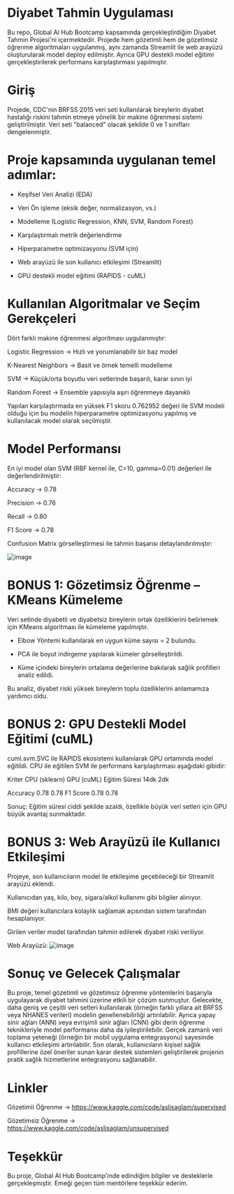 # Diyabet Tahmin Uygulaması

Bu repo, Global AI Hub Bootcamp kapsamında gerçekleştirdiğim Diyabet Tahmin Projesi'ni içermektedir. Projede hem gözetimli hem de gözetimsiz öğrenme algoritmaları uygulanmış, aynı zamanda Streamlit ile web arayüzü oluşturularak model deploy edilmiştir. Ayrıca GPU destekli model eğitimi gerçekleştirilerek performans karşılaştırması yapılmıştır.

 # Giriş

Projede, CDC'nin BRFSS 2015 veri seti kullanılarak bireylerin diyabet hastalığı riskini tahmin etmeye yönelik bir makine öğrenmesi sistemi geliştirilmiştir. Veri seti "balanced" olacak şekilde 0 ve 1 sınıfları dengelenmiştir.

# Proje kapsamında uygulanan temel adımlar:

- Keşifsel Veri Analizi (EDA)

- Veri Ön işleme (eksik değer, normalizasyon, vs.)

- Modelleme (Logistic Regression, KNN, SVM, Random Forest)

- Karşılaştırmalı metrik değerlendirme

- Hiperparametre optimizasyonu (SVM için)

- Web arayüzü ile son kullanıcı etkileşimi (Streamlit)

- GPU destekli model eğitimi (RAPIDS - cuML)


# Kullanılan Algoritmalar ve Seçim Gerekçeleri

Dört farklı makine öğrenmesi algoritması uygulanmıştır:

Logistic Regression -> Hızlı ve yorumlanabilir bir baz model

K-Nearest Neighbors -> Basit ve örnek temelli modelleme

SVM                 -> Küçük/orta boyutlu veri setlerinde başarılı, karar sınırı iyi

Random Forest       -> Ensemble yapısıyla aşırı öğrenmeye dayanıklı

Yapılan karşılaştırmada en yüksek F1 skoru 0.762952 değeri ile SVM modeli olduğu için bu modelin hiperparametre optimizasyonu yapılmış ve kullanılacak model olarak seçilmiştir.

# Model Performansı

En iyi model olan SVM (RBF kernel ile, C=10, gamma=0.01) değerleri ile değerlendirilmiştir:


Accuracy  -> 0.78

Precision -> 0.76

Recall    -> 0.80

F1 Score  -> 0.78

Confusion Matrix görselleştirmesi ile tahmin başarısı detaylandırılmıştır:

![image](https://github.com/user-attachments/assets/004a7037-5e33-4742-9601-40d861a1410c)


# BONUS 1: Gözetimsiz Öğrenme – KMeans Kümeleme

Veri setinde diyabetli ve diyabetsiz bireylerin ortak özelliklerini belirlemek için KMeans algoritması ile kümeleme yapılmıştır.

- Elbow Yöntemi kullanılarak en uygun küme sayısı = 2 bulundu.

- PCA ile boyut indirgeme yapılarak kümeler görselleştirildi.

- Küme içindeki bireylerin ortalama değerlerine bakılarak sağlık profilleri analiz edildi.

Bu analiz, diyabet riski yüksek bireylerin toplu özelliklerini anlamamıza yardımcı oldu.

# BONUS 2: GPU Destekli Model Eğitimi (cuML)

cuml.svm.SVC ile RAPIDS ekosistemi kullanılarak GPU ortamında model eğitildi. CPU ile eğitilen SVM ile performans karşılaştırması aşağıdaki gibidir:

Kriter               CPU (sklearn)              GPU (cuML)
Eğitim Süresi        14dk                         2dk

Accuracy             0.78                         0.78
F1 Score             0.78                         0.78

Sonuç: Eğitim süresi ciddi şekilde azaldı, özellikle büyük veri setleri için GPU büyük avantaj sunmaktadır.

# BONUS 3: Web Arayüzü ile Kullanıcı Etkileşimi

Projeye, son kullanıcıların model ile etkileşime geçebileceği bir Streamlit arayüzü eklendi.

Kullanıcıdan yaş, kilo, boy, sigara/alkol kullanımı gibi bilgiler alınıyor.

BMI değeri kullancılara kolaylık sağlamak açısından sistem tarafından hesaplanıyor.

Girilen veriler model tarafından tahmin edilerek diyabet riski veriliyor.

Web Arayüzü:
![image](https://github.com/user-attachments/assets/43378f07-ad9a-4ce5-b69a-3eedcf766835)



# Sonuç ve Gelecek Çalışmalar

Bu proje, temel gözetimli ve gözetimsiz öğrenme yöntemlerini başarıyla uygulayarak diyabet tahmini üzerine etkili bir çözüm sunmuştur. Gelecekte, daha geniş ve çeşitli veri setleri kullanılarak (örneğin farklı yıllara ait BRFSS veya NHANES verileri) modelin genellenebilirliği artırılabilir. Ayrıca yapay sinir ağları (ANN) veya evrişimli sinir ağları (CNN) gibi derin öğrenme teknikleriyle model performansı daha da iyileştirilebilir. Gerçek zamanlı veri toplama yeteneği (örneğin bir mobil uygulama entegrasyonu) sayesinde kullanıcı etkileşimi artırılabilir. Son olarak, kullanıcıların kişisel sağlık profillerine özel öneriler sunan karar destek sistemleri geliştirilerek projenin pratik sağlık hizmetlerine entegrasyonu sağlanabilir.

# Linkler
Gözetimli Öğrenme -> https://www.kaggle.com/code/aslisaglam/supervised

Gözetimsiz Öğrenme -> https://www.kaggle.com/code/aslisaglam/unsupervised

# Teşekkür

Bu proje, Global AI Hub Bootcamp'inde edindiğim bilgiler ve desteklerle gerçekleşmiştir. Emeği geçen tüm mentörlere teşekkür ederim.

